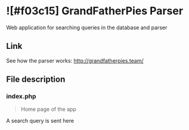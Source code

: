 # ![#f03c15] GrandFatherPies Parser
Web application for searching queries in the database and parser

## Link
See how the parser works: <http://grandfatherpies.team/>

## File description 
### index.php
> Home page of the app

A search query is sent here
